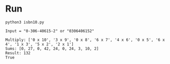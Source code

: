 # Run

`python3 isbn10.py`

```
Input = "0-306-40615-2" or "0306406152"

Multiply: ['0 x 10', '3 x 9', '0 x 8', '6 x 7', '4 x 6', '0 x 5', '6 x 4', '1 x 3', '5 x 2', '2 x 1']
Sums: [0, 27, 0, 42, 24, 0, 24, 3, 10, 2]
Result: 132
True
```
